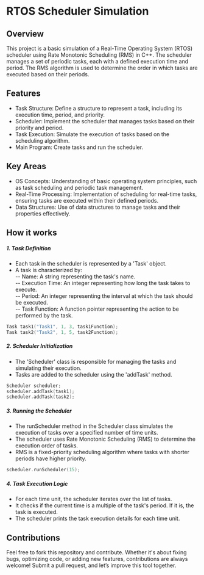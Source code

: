 # RTOS Scheduler Simulation
## Overview
This project is a basic simulation of a Real-Time Operating System (RTOS) scheduler using Rate Monotonic Scheduling (RMS) in C++. The scheduler manages a set of periodic tasks, each with a defined execution time and period. The RMS algorithm is used to determine the order in which tasks are executed based on their periods.

## Features
- Task Structure: Define a structure to represent a task, including its execution time, period, and priority.
- Scheduler: Implement the scheduler that manages tasks based on their priority and period.
- Task Execution: Simulate the execution of tasks based on the scheduling algorithm.
- Main Program: Create tasks and run the scheduler.

## Key Areas
- OS Concepts: Understanding of basic operating system principles, such as task scheduling and periodic task management.
- Real-Time Processing: Implementation of scheduling for real-time tasks, ensuring tasks are executed within their defined periods.
- Data Structures: Use of data structures to manage tasks and their properties effectively.

## How it works
##### 1. Task Definition
- Each task in the scheduler is represented by a 'Task' object.
- A task is characterized by:</br>
-- Name: A string representing the task's name.</br>
-- Execution Time: An integer representing how long the task takes to execute.</br>
-- Period: An integer representing the interval at which the task should be executed.</br>
-- Task Function: A function pointer representing the action to be performed by the task.</br>

```cpp
Task task1("Task1", 1, 3, task1Function);
Task task2("Task2", 1, 5, task2Function);
```

##### 2. Scheduler Initialization
- The 'Scheduler' class is responsible for managing the tasks and simulating their execution.
- Tasks are added to the scheduler using the 'addTask' method.

```cpp
Scheduler scheduler;
scheduler.addTask(task1);
scheduler.addTask(task2);
```

##### 3. Running the Scheduler
- The runScheduler method in the Scheduler class simulates the execution of tasks over a specified number of time units.
- The scheduler uses Rate Monotonic Scheduling (RMS) to determine the execution order of tasks.
- RMS is a fixed-priority scheduling algorithm where tasks with shorter periods have higher priority.

```cpp
scheduler.runScheduler(15);
```

##### 4. Task Execution Logic
- For each time unit, the scheduler iterates over the list of tasks.
- It checks if the current time is a multiple of the task's period. If it is, the task is executed.
- The scheduler prints the task execution details for each time unit.

## Contributions
Feel free to fork this repository and contribute. Whether it's about fixing bugs, optimizing code, or adding new features, contributions are always welcome! Submit a pull request, and let’s improve this tool together.
